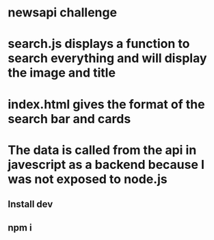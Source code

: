 # newsapi challenge
# search.js displays a function to search everything and will display the image and title
# index.html gives the format of the search bar and cards
# The data is called from the api in javescript as a backend because I was not exposed to node.js 
## Install dev
## npm i